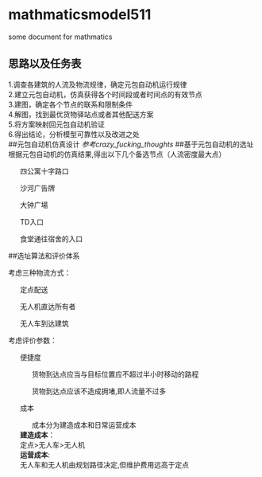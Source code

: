 # mathmaticsmodel511
some document for mathmatics  

## 思路以及任务表  
1.调查各建筑的人流及物流规律，确定元包自动机运行规律  
2.建立元包自动机，仿真获得各个时间段或者时间点的有效节点  
3.建图，确定各个节点的联系和限制条件  
4.解图，找到最优货物驿站点或者其他配送方案  
5.将方案映射回元包自动机验证  
6.得出结论，分析模型可靠性以及改进之处   
##元包自动机仿真设计
*参考crazy_fucking_thoughts*
##基于元包自动机的选址
根据元包自动机的仿真结果,得出以下几个备选节点（人流密度最大点）
<ul>四公寓十字路口</ul>
<ul>沙河广告牌</ul>
<ul>大钟广場</ul>
<ul>TD入口</ul>
<ul>食堂通往宿舍的入口</ul>  

##选址算法和评价体系

考虑三种物流方式：
<ul>定点配送</ul>
<ul>无人机直达所有者</ul>
<ul>无人车到达建筑</ul>

考虑评价参数：
<ul>便捷度  
    <ol>货物到达点应当与目标位置应不超过半小时移动的路程</ol>
    <ol>货物到达点应该不造成拥堵,即人流量不过多</ol>
</ul>
<ul>成本
    <ol>成本分为建造成本和日常运营成本</ol>
    <strong>建造成本</strong>：<br>  
    定点>无人车>无人机<br>
    <strong>运营成本</strong>:
    <br>
    无人车和无人机由规划路径决定,但维护费用远高于定点
</ul>
    




